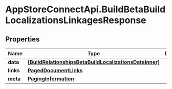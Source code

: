 # AppStoreConnectApi.BuildBetaBuildLocalizationsLinkagesResponse

## Properties

Name | Type | Description | Notes
------------ | ------------- | ------------- | -------------
**data** | [**[BuildRelationshipsBetaBuildLocalizationsDataInner]**](BuildRelationshipsBetaBuildLocalizationsDataInner.md) |  | 
**links** | [**PagedDocumentLinks**](PagedDocumentLinks.md) |  | 
**meta** | [**PagingInformation**](PagingInformation.md) |  | [optional] 


